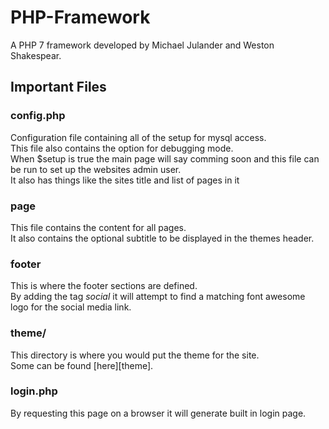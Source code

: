 # PHP-Framework #
A PHP 7 framework developed by Michael Julander and Weston Shakespear.
## Important Files ##
### config.php ###
Configuration file containing all of the setup for mysql access.<br>
This file also contains the option for debugging mode.<br>
When $setup is true the main page will say comming soon and this file can be run to set up the websites admin user.<br>
It also has things like the sites title and list of pages in it
### page ###
This file contains the content for all pages.<br>
It also contains the optional subtitle to be displayed in the themes header.
### footer ###
This is where the footer sections are defined.<br>
By adding the tag <em> social </em> it will attempt to find a matching font awesome logo for the social media link.
### theme/ ###
This directory is where you would put the theme for the site. <br>
Some can be found [here][theme].
### login.php ###
By requesting this page on a browser it will generate built in login page.


[themes]: https://github.com/NaH012/framework-themes/
